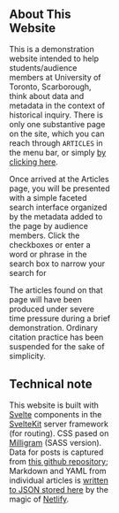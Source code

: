 <div class="markdown-page">

## About This Website

This is a demonstration website intended to help students/audience members at University of Toronto, Scarborough, think about data and metadata in the context of historical inquiry. There is only one substantive page on the site, which you can reach through `ARTICLES` in the menu bar, or simply [by clicking here](./articles).

Once arrived at the Articles page, you will be presented with a simple faceted search interface organized by the metadata added to the page by audience members. Click the checkboxes or enter a word or phrase in the search box to narrow your search for 

The articles found on that page will have been produced under severe time pressure during a brief demonstration. Ordinary citation practice has been suspended for the sake of simplicity. 


## Technical note

This website is built with [Svelte](https://svelte.dev/) components in the [SvelteKit](https://kit.svelte.dev/) server framework (for routing). CSS pased on [Milligram](https://github.com/milligram/milligram) (SASS version). Data for posts is captured from [this github repository](https://github.com/DigitalHistory/scarborough-history); Markdown and YAML from individual articles is [written to JSON stored here](https://lovely-youtiao-5c9c43.netlify.app/output.json) by the magic of [Netlify](https://www.netlify.com/).

</div>

<style lang="scss">
.markdown-page {
    margin: 10rem;
    h1 {

    }
}
  </style>
